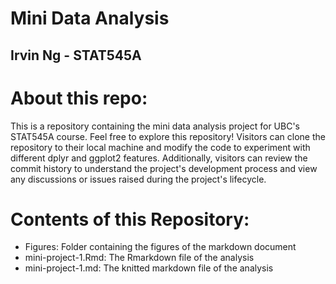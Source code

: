 # Mini Data Analysis
## Irvin Ng - STAT545A

# About this repo:
This is a repository containing the mini data analysis project for UBC's STAT545A course. Feel free to explore this repository! Visitors can clone the repository to their local machine and modify the code to experiment with different dplyr and ggplot2 features. Additionally, visitors can review the commit history to understand the project's development process and view any discussions or issues raised during the project's lifecycle.

# Contents of this Repository:
* Figures: Folder containing the figures of the markdown document
* mini-project-1.Rmd: The Rmarkdown file of the analysis
* mini-project-1.md: The knitted markdown file of the analysis
